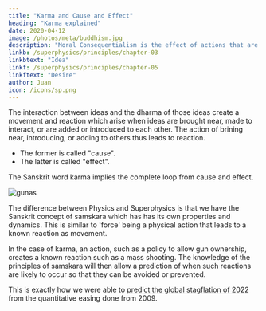 ```yaml
---
title: "Karma and Cause and Effect"
heading: "Karma explained"
date: 2020-04-12
image: /photos/meta/buddhism.jpg
description: "Moral Consequentialism is the effect of actions that are made obscure by fleeting human memory because of the passage of time"
linkb: /superphysics/principles/chapter-03
linkbtext: "Idea"
linkf: /superphysics/principles/chapter-05
linkftext: "Desire"
author: Juan
icon: /icons/sp.png
---
```



The interaction between ideas and the dharma of those ideas create a movement and reaction which arise when ideas are brought near, made to interact, or are added or introduced to each other. The action of brining near, introducing, or adding to others thus leads to reaction.
- The former is called "cause".
- The latter is called "effect". 

The Sanskrit word karma implies the complete loop from cause and effect. 

![gunas](/graphics/meta/karma.png)

<!-- This is because   -->

The difference between Physics and Superphysics is that we have the Sanskrit concept of samskara which has has its own properties and dynamics. This is similar to 'force' being a physical action that leads to a known reaction as movement. 

In the case of karma, an action, such as a policy to allow gun ownership, creates a known reaction such as a mass shooting. The knowledge of the principles of samskara will then allow a prediction of when such reactions are likely to occur so that they can be avoided or prevented.

This is exactly how we were able to [predict the global stagflation of 2022](/social/supersociology/precrisis-years) from the quantitative easing done from 2009.


<!-- The action leads to a reaction or movement.  -->


<!-- ## Moral Consequentialism

Our proposed moral system, derived from Adam Smith, David Hume, and Socrates, is based on a clear definition of morality as happiness for the most entities possible for the longest time possible.

The "most entities possible" encompasses moral space, while "for the longest time possible" encompasses moral time. The end goal of maximizing moral space and time, by specifying "most" and "longest", is the attainment of the state of peace. This ultimate state then answers the purpose of creation and closes the loop of existence. In eastern philosophy, this state is attained in an experience called samadhi, which cancels out both the ego and mind in order to remove the illusion imposed by Nature.

With the goal defined, the next step is to explain the mechanism that our moral system uses to attain that goal. Since we want an effect of maximum long term happiness for all, then we can apply dialectics to trace the different root causes of such happiness, and even the causes of unhappiness in order to avoid them. We follow the advice of Socrates to start with the big picture, then drill down to the individual implementations or cases. We will logically find that all suffering and unhappiness is caused by excessive ego or the feeling of the self:

The holocaust was caused by Nazi ego, not feeling for the Jews
The Mongol conquest and the resulting Black Death was caused by the ego of the Mongols
World War I was caused by German ego
The conquest by Japan in World War II was caused by the ego of the Japanese imperial government -->

<!-- ### Implementation of Moral Consequentialism

Coming soo. -->
